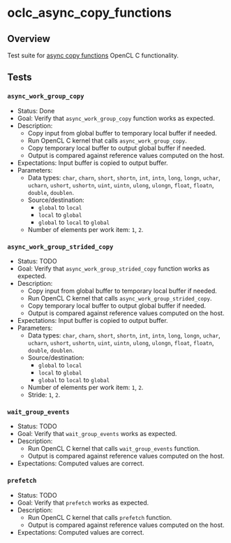 # oclc_async_copy_functions

## Overview
Test suite for 
[async copy functions](https://www.khronos.org/registry/OpenCL/specs/2.2/html/OpenCL_C.html#async-copies) 
OpenCL C functionality.

## Tests

### `async_work_group_copy`
* Status: Done
* Goal: Verify that `async_work_group_copy` function works as expected.
* Description: 
  * Copy input from global buffer to temporary local buffer if needed.
  * Run OpenCL C kernel that calls `async_work_group_copy`.
  * Copy temporary local buffer to output global buffer if needed.
  * Output is compared against reference values computed on the host.
* Expectations: Input buffer is copied to output buffer.
* Parameters:
  * Data types: `char`, `charn`, `short`, `shortn`, `int`, `intn`, `long`, `longn`,
                `uchar`, `ucharn`, `ushort`, `ushortn`, `uint`, `uintn`, `ulong`, `ulongn`,
                `float`, `floatn`, `double`, `doublen`.
  * Source/destination:
    * `global` to `local`
    * `local` to `global`
    * `global` to `local` to `global`
  * Number of elements per work item: `1`, `2`.

### `async_work_group_strided_copy`
* Status: TODO
* Goal: Verify that `async_work_group_strided_copy` function works as expected.
* Description: 
  * Copy input from global buffer to temporary local buffer if needed.
  * Run OpenCL C kernel that calls `async_work_group_strided_copy`.
  * Copy temporary local buffer to output global buffer if needed.
  * Output is compared against reference values computed on the host.
* Expectations: Input buffer is copied to output buffer.
* Parameters:
  * Data types: `char`, `charn`, `short`, `shortn`, `int`, `intn`, `long`, `longn`,
                `uchar`, `ucharn`, `ushort`, `ushortn`, `uint`, `uintn`, `ulong`, `ulongn`,
                `float`, `floatn`, `double`, `doublen`.
  * Source/destination:
    * `global` to `local`
    * `local` to `global`
    * `global` to `local` to `global`
  * Number of elements per work item: `1`, `2`.
  * Stride: `1`, `2`.

### `wait_group_events`
* Status: TODO
* Goal: Verify that `wait_group_events` works as expected.
* Description: 
  * Run OpenCL C kernel that calls `wait_group_events` function.
  * Output is compared against reference values computed on the host.
* Expectations: Computed values are correct.

### `prefetch`
* Status: TODO
* Goal: Verify that `prefetch` works as expected.
* Description: 
  * Run OpenCL C kernel that calls `prefetch` function.
  * Output is compared against reference values computed on the host.
* Expectations: Computed values are correct.

